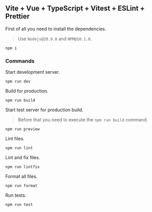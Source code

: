 ## Vite + Vue + TypeScript + Vitest + ESLint + Prettier

First of all you need to install the dependencies.

> Use `Nodejs@20.9.0` and `NPM@10.1.0`.

```
npm i
```

### Commands

Start development server.

```
npm run dev
```

Build for production.

```
npm run build
```

Start test server for production build.

> Before that you need to execute the `npm run build` command.

```
npm run preview
```

Lint files.

```
npm run lint
```

Lint and fix files.

```
npm run lintfix
```

Format all files.

```
npm run format
```

Run tests.

```
npm run test
```
